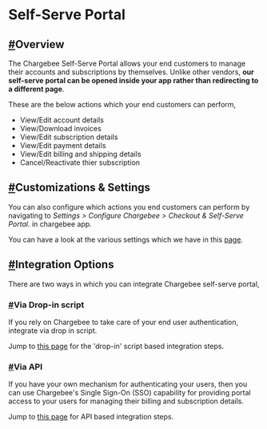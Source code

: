 
# Self-Serve Portal

## [#](#overview)Overview

The Chargebee Self-Serve Portal allows your end customers to manage their accounts and subscriptions by themselves. Unlike other vendors,  **our self-serve portal can be opened inside your app rather than redirecting to a different page**.

These are the below actions which your end customers can perform,

-   View/Edit account details
-   View/Download invoices
-   View/Edit subscription details
-   View/Edit payment details
-   View/Edit billing and shipping details
-   Cancel/Reactivate thier subscription

## [#](#customizations-settings)Customizations & Settings

You can also configure which actions you end customers can perform by navigating to  _Settings > Configure Chargebee > Checkout & Self-Serve Portal._  in chargebee app.

You can have a look at the various settings which we have in this  [page](https://www.chargebee.com/checkout-portal-docs/settings.html#self-serve-portal-settings).

## [#](#integration-options)Integration Options

There are two ways in which you can integrate Chargebee self-serve portal,

### [#](#via-drop-in-script)Via Drop-in script

If you rely on Chargebee to take care of your end user authentication, integrate via drop in script.

Jump to  [this page](https://www.chargebee.com/checkout-portal-docs/drop-in-integration.html)  for the 'drop-in' script based integration steps.

### [#](#via-api)Via API

If you have your own mechanism for authenticating your users, then you can use Chargebee's Single Sign-On (SSO) capability for providing portal access to your users for managing their billing and subscription details.

Jump to  [this page](https://www.chargebee.com/checkout-portal-docs/api-portal.html)  for API based integration steps.